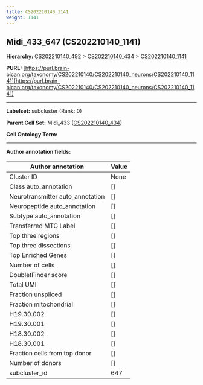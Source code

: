 ```yaml
---
title: CS202210140_1141
weight: 1141
---
```

## Midi_433_647 (CS202210140_1141)
<b>Hierarchy: </b>
[CS202210140_492](../CS202210140_492) >
[CS202210140_434](../CS202210140_434) >
[CS202210140_1141](../CS202210140_1141)

**PURL:** [https://purl.brain-bican.org/taxonomy/CS202210140/CS202210140_neurons/CS202210140_1141](https://purl.brain-bican.org/taxonomy/CS202210140/CS202210140_neurons/CS202210140_1141)

---


**Labelset:** subcluster (Rank: 0)

**Parent Cell Set:** Midi_433 ([CS202210140_434](../CS202210140_434))



**Cell Ontology Term:** 

[MARKER GENES.]: #


---

[TRANSFERRED ANNOTATIONS.]: #


[AUTHOR ANNOTATION FIELDS.]: #


**Author annotation fields:**

| Author annotation | Value |
|-------------------|-------|
|Cluster ID|None|
|Class auto_annotation|[]|
|Neurotransmitter auto_annotation|[]|
|Neuropeptide auto_annotation|[]|
|Subtype auto_annotation|[]|
|Transferred MTG Label|[]|
|Top three regions|[]|
|Top three dissections|[]|
|Top Enriched Genes|[]|
|Number of cells|[]|
|DoubletFinder score|[]|
|Total UMI|[]|
|Fraction unspliced|[]|
|Fraction mitochondrial|[]|
|H19.30.002|[]|
|H19.30.001|[]|
|H18.30.002|[]|
|H18.30.001|[]|
|Fraction cells from top donor|[]|
|Number of donors|[]|
|subcluster_id|647|
